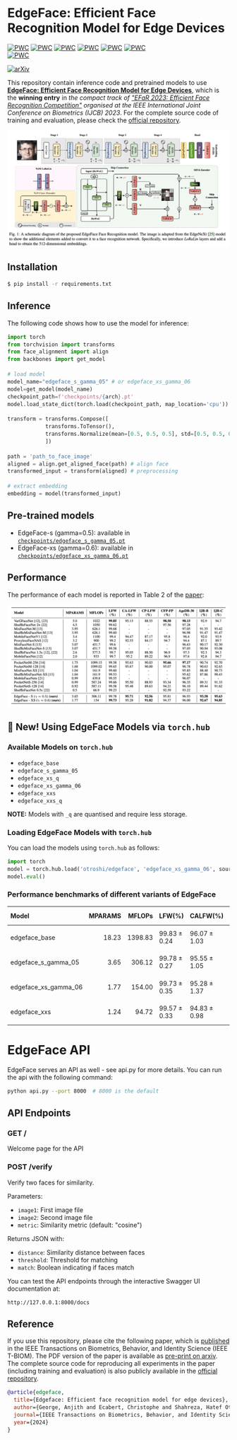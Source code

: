 # EdgeFace: Efficient Face Recognition Model for Edge Devices

[![PWC](https://img.shields.io/endpoint.svg?url=https://paperswithcode.com/badge/edgeface-efficient-face-recognition-model-for/lightweight-face-recognition-on-lfw)](https://paperswithcode.com/sota/lightweight-face-recognition-on-lfw?p=edgeface-efficient-face-recognition-model-for)
[![PWC](https://img.shields.io/endpoint.svg?url=https://paperswithcode.com/badge/edgeface-efficient-face-recognition-model-for/lightweight-face-recognition-on-calfw)](https://paperswithcode.com/sota/lightweight-face-recognition-on-calfw?p=edgeface-efficient-face-recognition-model-for)
[![PWC](https://img.shields.io/endpoint.svg?url=https://paperswithcode.com/badge/edgeface-efficient-face-recognition-model-for/lightweight-face-recognition-on-cplfw)](https://paperswithcode.com/sota/lightweight-face-recognition-on-cplfw?p=edgeface-efficient-face-recognition-model-for)
[![PWC](https://img.shields.io/endpoint.svg?url=https://paperswithcode.com/badge/edgeface-efficient-face-recognition-model-for/lightweight-face-recognition-on-cfp-fp)](https://paperswithcode.com/sota/lightweight-face-recognition-on-cfp-fp?p=edgeface-efficient-face-recognition-model-for)
[![PWC](https://img.shields.io/endpoint.svg?url=https://paperswithcode.com/badge/edgeface-efficient-face-recognition-model-for/lightweight-face-recognition-on-agedb-30)](https://paperswithcode.com/sota/lightweight-face-recognition-on-agedb-30?p=edgeface-efficient-face-recognition-model-for)	
[![PWC](https://img.shields.io/endpoint.svg?url=https://paperswithcode.com/badge/edgeface-efficient-face-recognition-model-for/lightweight-face-recognition-on-ijb-b)](https://paperswithcode.com/sota/lightweight-face-recognition-on-ijb-b?p=edgeface-efficient-face-recognition-model-for)	
[![PWC](https://img.shields.io/endpoint.svg?url=https://paperswithcode.com/badge/edgeface-efficient-face-recognition-model-for/lightweight-face-recognition-on-ijb-c)](https://paperswithcode.com/sota/lightweight-face-recognition-on-ijb-c?p=edgeface-efficient-face-recognition-model-for)	

[![arXiv](https://img.shields.io/badge/cs.CV-arXiv%3A2307.01838-009d81v2.svg)](https://arxiv.org/abs/2307.01838v2)


This repository contain inference code and pretrained models to use [**EdgeFace: Efficient Face Recognition Model for Edge Devices**](https://ieeexplore.ieee.org/abstract/document/10388036/), 
which is the **winning entry** in *the compact track of ["EFaR 2023: Efficient Face Recognition Competition"](https://arxiv.org/abs/2308.04168) organised at the IEEE International Joint Conference on Biometrics (IJCB) 2023*. For the complete source code of training and evaluation, please check the [official repository](https://gitlab.idiap.ch/bob/bob.paper.tbiom2023_edgeface).


![EdgeFace](assets/edgeface.png)

## Installation
```sh
$ pip install -r requirements.txt
```

## Inference
The following code shows how to use the model for inference:
```python
import torch
from torchvision import transforms
from face_alignment import align
from backbones import get_model

# load model
model_name="edgeface_s_gamma_05" # or edgeface_xs_gamma_06
model=get_model(model_name)
checkpoint_path=f'checkpoints/{arch}.pt'
model.load_state_dict(torch.load(checkpoint_path, map_location='cpu')).eval()

transform = transforms.Compose([
            transforms.ToTensor(),
            transforms.Normalize(mean=[0.5, 0.5, 0.5], std=[0.5, 0.5, 0.5]),
            ])

path = 'path_to_face_image'
aligned = align.get_aligned_face(path) # align face
transformed_input = transform(aligned) # preprocessing

# extract embedding
embedding = model(transformed_input)
```



## Pre-trained models
- EdgeFace-s (gamma=0.5): available in [`checkpoints/edgeface_s_gamma_05.pt`](checkpoints/edgeface_s_gamma_05.pt)
- EdgeFace-xs (gamma=0.6): available in [`checkpoints/edgeface_xs_gamma_06.pt`](checkpoints/edgeface_xs_gamma_06.pt)



## Performance
The performance of each model is reported in Table 2 of the [paper](https://arxiv.org/pdf/2307.01838v2.pdf):

![performance](assets/benchmark.png)


## :rocket: New! Using EdgeFace Models via `torch.hub`

### Available Models on `torch.hub`

- `edgeface_base`
- `edgeface_s_gamma_05`
- `edgeface_xs_q`
- `edgeface_xs_gamma_06`
- `edgeface_xxs`
- `edgeface_xxs_q`

**NOTE:** Models with `_q` are quantised and require less storage.

### Loading EdgeFace Models with `torch.hub`

You can load the models using `torch.hub` as follows:

```python
import torch
model = torch.hub.load('otroshi/edgeface', 'edgeface_xs_gamma_06', source='github', pretrained=True)
model.eval()
```

### Performance benchmarks of different variants of EdgeFace

| Model               | MPARAMS| MFLOPs |    LFW(%)    |    CALFW(%)  |   CPLFW(%)   |   CFP-FP(%)  |   AgeDB30(%) |
|:--------------------|-------:|-------:|:-------------|:-------------|:-------------|:-------------|:-------------|
| edgeface_base       |  18.23 |1398.83 | 99.83 ± 0.24 | 96.07 ± 1.03 | 93.75 ± 1.16 | 97.01 ± 0.94 | 97.60 ± 0.70 |
| edgeface_s_gamma_05 |   3.65 | 306.12 | 99.78 ± 0.27 | 95.55 ± 1.05 | 92.48 ± 1.42 | 95.74 ± 1.09 | 97.03 ± 0.85 |
| edgeface_xs_gamma_06|   1.77 | 154.00 | 99.73 ± 0.35 | 95.28 ± 1.37 | 91.58 ± 1.42 | 94.71 ± 1.07 | 96.08 ± 0.95 |
| edgeface_xxs        |   1.24 |  94.72 | 99.57 ± 0.33 | 94.83 ± 0.98 | 90.27 ± 0.93 | 93.63 ± 0.99 | 94.92 ± 1.15 |

# EdgeFace API

EdgeFace serves an API as well - see api.py for more details. You can run the api with the following command:

```bash
python api.py --port 8000  # 8000 is the default
```

## API Endpoints

### GET /
Welcome page for the API

### POST /verify
Verify two faces for similarity.

Parameters:
- `image1`: First image file
- `image2`: Second image file
- `metric`: Similarity metric (default: "cosine")

Returns JSON with:
- `distance`: Similarity distance between faces
- `threshold`: Threshold for matching
- `match`: Boolean indicating if faces match

You can test the API endpoints through the interactive Swagger UI documentation at:
```
http://127.0.0.1:8000/docs
```

## Reference
If you use this repository, please cite the following paper, which is [published](https://ieeexplore.ieee.org/abstract/document/10388036/) in the IEEE Transactions on Biometrics, Behavior, and Identity Science (IEEE T-BIOM). The PDF version of the paper is available as [pre-print on arxiv](https://arxiv.org/pdf/2307.01838v2.pdf). The complete source code for reproducing all experiments in the paper (including training and evaluation) is also publicly available in the [official repository](https://gitlab.idiap.ch/bob/bob.paper.tbiom2023_edgeface).


```bibtex
@article{edgeface,
  title={Edgeface: Efficient face recognition model for edge devices},
  author={George, Anjith and Ecabert, Christophe and Shahreza, Hatef Otroshi and Kotwal, Ketan and Marcel, Sebastien},
  journal={IEEE Transactions on Biometrics, Behavior, and Identity Science},
  year={2024}
}
```
